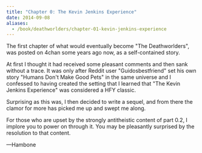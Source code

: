 ```yaml
---
title: "Chapter 0: The Kevin Jenkins Experience"
date: 2014-09-08
aliases:
  - /book/deathworlders/chapter-01-kevin-jenkins-experience
---
```


The first chapter of what would eventually become "The Deathworlders", was
posted on 4chan some years ago now, as a self-contained story.

At first I thought it had received some pleasant comments and then sank without
a trace. It was only after Reddit user "Guidosbestfriend" set his own story
"Humans Don't Make Good Pets" in the same universe and I confessed to having
created the setting that I learned that "The Kevin Jenkins Experience" was
considered a HFY classic.

Surprising as this was, I then decided to write a sequel, and from there the
clamor for more has picked me up and swept me along.

For those who are upset by the strongly antitheistic content of part 0.2, I
implore you to power on through it. You may be pleasantly surprised by the
resolution to that content.

—Hambone
